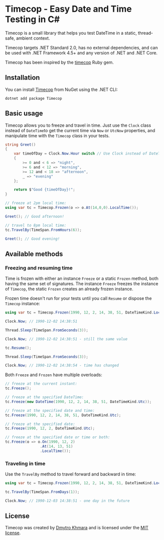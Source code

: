 # Timecop - Easy Date and Time Testing in C\#


Timecop is a small library that helps you test DateTime in a static, thread-safe, ambient context.

Timecop targets .NET Standard 2.0, has no external dependencies, and can be used with .NET Framework 4.5+ and any version of .NET and .NET Core.

Timecop has been inspired by the [timecop](https://github.com/travisjeffery/timecop) Ruby gem.

## Installation

You can install [Timecop](https://www.nuget.org/packages/Timecop/) from NuGet using the .NET CLI:

```
dotnet add package Timecop
```

##  Basic usage

Timecop allows you to freeze and travel in time. Just use the `Clock` class instead of `DateTime`to get the current time via `Now` or `UtcNow` properties, and manipulate time with the `Timecop` class in your tests.

```csharp
string Greet()
{
    var timeOfDay = Clock.Now.Hour switch // Use Clock instead of DateTime
    {
        >= 0 and < 6 => "night",
        >= 6 and < 12 => "morning",
        >= 12 and < 18 => "afternoon",
        _ => "evening"
    };

    return $"Good {timeOfDay}!";
}

// freeze at 2pm local time:
using var tc = Timecop.Frozen(o => o.At(14,0,0).LocalTime()); 

Greet(); // Good afternoon!

// travel to 8pm local time:
tc.TravelBy(TimeSpan.FromHours(6)); 

Greet(); // Good evening!
```

## Available methods

### Freezing and resuming time

Time is frozen with either an instance `Freeze` or a static `Frozen` method, both having the same set of signatures. The instance `Freeze` freezes the instance of `Timecop`, the static `Frozen` creates an already frozen instance.

Frozen time doesn't run for your tests until you call `Resume` or dispose the `Timecop` instance:

```csharp
using var tc = Timecop.Frozen(1990, 12, 2, 14, 38, 51, DateTimeKind.Local);

Clock.Now; // 1990-12-02 14:38:51

Thread.Sleep(TimeSpan.FromSeconds(3));

Clock.Now; // 1990-12-02 14:38:51 - still the same value

tc.Resume();

Thread.Sleep(TimeSpan.FromSeconds(3));

Clock.Now; // 1990-12-02 14:38:54 - time has changed
```

Both `Freeze` and `Frozen` have multiple overloads:

```csharp
// freeze at the current instant:
tc.Freeze();

// freeze at the specified DateTime:
tc.Freeze(new DateTime(1990, 12, 2, 14, 38, 51, DateTimeKind.Utc));

// freeze at the specified date and time:
tc.Freeze(1990, 12, 2, 14, 38, 51, DateTimeKind.Utc);

// freeze at the specified date:
tc.Freeze(1990, 12, 2, DateTimeKind.Utc);

// freeze at the specified date or time or both:
tc.Freeze(o => o.On(1990, 12, 2)
                .At(14, 13, 51)
                .LocalTime());
```

### Traveling in time

Use  the `TravelBy` method to travel forward and backward in time:

```csharp
using var tc = Timecop.Frozen(1990, 12, 2, 14, 38, 51, DateTimeKind.Local);

tc.TravelBy(TimeSpan.FromDays(1));

Clock.Now; // 1990-12-03 14:38:51 - one day in the future
```

## License

Timecop was created by [Dmytro Khmara](https://dmytrokhmara.com) and is licensed under the [MIT license](LICENSE.txt).